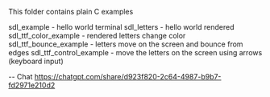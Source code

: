 This folder contains plain C examples

sdl_example - hello world terminal 
sdl_letters - hello world rendered 
sdl_ttf_color_example - rendered letters change color 
sdl_ttf_bounce_example - letters move on the screen and bounce from edges 
sdl_ttf_control_example - move the letters on the screen using arrows (keyboard input) 

--
Chat 
https://chatgpt.com/share/d923f820-2c64-4987-b9b7-fd2971e210d2 